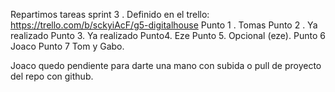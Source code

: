 Repartimos tareas sprint 3 .
Definido en el trello: https://trello.com/b/sckyiAcF/g5-digitalhouse 
Punto 1 . Tomas
Punto 2 . Ya realizado
Punto 3. Ya realizado
Punto4. Eze
Punto 5. Opcional (eze). 
Punto 6 Joaco
Punto 7 Tom y Gabo.

Joaco quedo pendiente para darte una mano con subida o pull de proyecto del repo con github.
